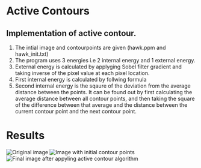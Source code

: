 # Active Contours
## Implementation of active contour.
1. The intial image and contourpoints are given (hawk.ppm and hawk_init.txt)
2. The program uses 3 energies i.e 2 internal energy and 1 external energy.
3. External energy is calculated by applyging Sobel filter gradient and taking inverse of the pixel value at each pixel location.
4. First internal energy is calculated by follwing formula
![]()
5. Second internal energy is the sqaure of the deviation from the average distance between the points. It can be found out by first calculating the average distance between all contour points, and then taking the square of the difference between that average and the distance between the current contour point and the next contour point.

# Results
![Original image]()
![Image with initial contour points]()
![Final image after appyling active contour algorithm]()
